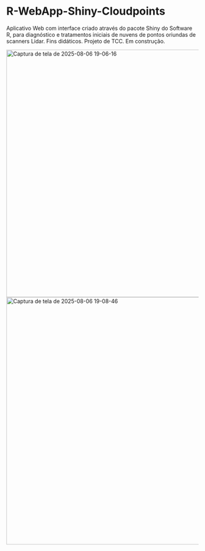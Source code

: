 # R-WebApp-Shiny-Cloudpoints
Aplicativo Web com interface criado através do pacote Shiny do Software R, para diagnóstico e tratamentos iniciais de nuvens de pontos oriundas de scanners Lidar.
Fins didáticos.
Projeto de TCC. Em construção.

<img width="1285" height="648" alt="Captura de tela de 2025-08-06 19-06-16" src="https://github.com/user-attachments/assets/2a4f52b4-2687-42e1-baee-9837fda6c366" />

<img width="1285" height="648" alt="Captura de tela de 2025-08-06 19-08-46" src="https://github.com/user-attachments/assets/bd8c2576-cc37-4870-a100-23e2c47fac07" />

